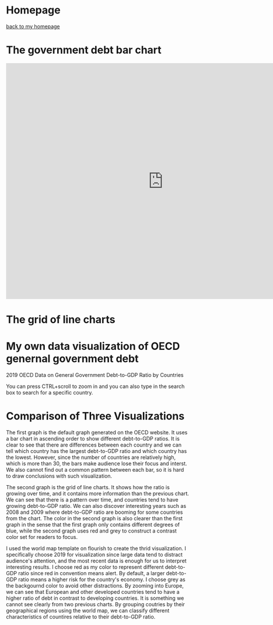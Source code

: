 # Homepage

[back to my homepage](/README.md)



# The government debt bar chart
<iframe src="https://data.oecd.org/chart/6sDq" width="860" height="645" style="border: 0" mozallowfullscreen="true" webkitallowfullscreen="true" allowfullscreen="true"><a href="https://data.oecd.org/chart/6sDq" target="_blank">OECD Chart: General government debt, Total, % of GDP, Annual, 2019</a></iframe>

# The grid of line charts
<div class="flourish-embed flourish-chart" data-src="visualisation/7254696"><script src="https://public.flourish.studio/resources/embed.js"></script></div>

# My own data visualization of OECD genernal government debt
2019 OECD Data on General Government Debt-to-GDP Ratio by Countries
<div class="flourish-embed flourish-map" data-src="visualisation/7254795"><script src="https://public.flourish.studio/resources/embed.js"></script></div>
You can press CTRL+scroll to zoom in and you can also type in the search box to search for a specific country.

# Comparison of Three Visualizations
The first graph is the default graph generated on the OECD website. It uses a bar chart in ascending order to show different debt-to-GDP ratios. It is clear to see that there are differences between each country and we can tell which country has the largest debt-to-GDP ratio and which country has the lowest. However, since the number of countries are relatively high, which is more than 30, the bars make audience lose their focus and interst. We also cannot find out a common pattern between each bar, so it is hard to draw conclusions with such visualization.


The second graph is the grid of line charts. It shows how the ratio is growing over time, and it contains more information than the previous chart. We can see that there is a pattern over time, and countries tend to have growing debt-to-GDP ratio. We can also discover interesting years such as 2008 and 2009 where debt-to-GDP ratio are booming for some countries from the chart. The color in the second graph is also clearer than the first graph in the sense that the first graph only contains different degrees of blue, while the second graph uses red and grey to construct a contrast color set for readers to focus.


I used the world map template on flourish to create the thrid visualization. I specifically choose 2019 for visualization since large data tend to distract audience's attention, and the most recent data is enough for us to interpret interesting results. I choose red as my color to represent different debt-to-GDP ratio since red in convention means alert. By default, a larger debt-to-GDP ratio means a higher risk for the country's economy. I choose grey as the backgournd color to avoid other distractions. By zooming into Europe, we can see that European and other developed countries tend to have a higher ratio of debt in contrast to developing countries. It is something we cannot see clearly from two previous charts. By grouping coutries by their geographical regions using the world map, we can classify different characteristics of countires relative to their debt-to-GDP ratio.
